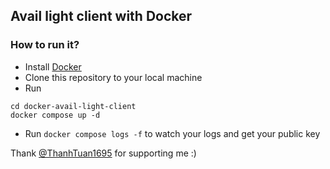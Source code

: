 ## Avail light client with Docker

### How to run it?
- Install [Docker](https://docs.docker.com/engine/install/)
- Clone this repository to your local machine
- Run
```
cd docker-avail-light-client
docker compose up -d
```
- Run `docker compose logs -f` to watch your logs and get your public key

Thank [@ThanhTuan1695](https://github.com/ThanhTuan1695) for supporting me :)
